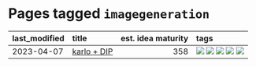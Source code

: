# Pages tagged `imagegeneration`

|last_modified|title|est. idea maturity|tags
|:---|:---|---:|:---|
|2023-04-07|[karlo + DIP](../karlo-dip.md)|358|[![](https://img.shields.io/badge/tag-deepimageprior-683f3)](../tags/deepimageprior.md) [![](https://img.shields.io/badge/tag-experimental-c02c21)](../tags/experimental.md) [![](https://img.shields.io/badge/tag-imagegeneration-96bcc)](../tags/imagegeneration.md) [![](https://img.shields.io/badge/tag-prior-77485f)](../tags/prior.md) [![](https://img.shields.io/badge/tag-wip-ab4f55)](../tags/wip.md)|